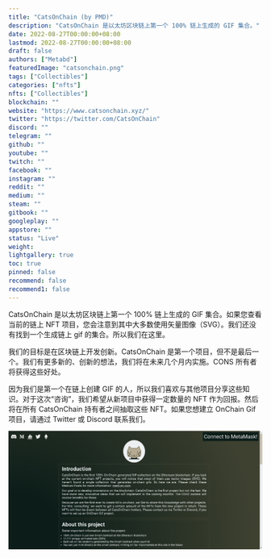 ```yaml
---
title: "CatsOnChain (by PMD)"
description: "CatsOnChain 是以太坊区块链上第一个 100% 链上生成的 GIF 集合。"
date: 2022-08-27T00:00:00+08:00
lastmod: 2022-08-27T00:00:00+08:00
draft: false
authors: ["Metabd"]
featuredImage: "catsonchain.png"
tags: ["Collectibles"]
categories: ["nfts"]
nfts: ["Collectibles"]
blockchain: ""
website: "https://www.catsonchain.xyz/"
twitter: "https://twitter.com/CatsOnChain"
discord: ""
telegram: ""
github: ""
youtube: ""
twitch: ""
facebook: ""
instagram: ""
reddit: ""
medium: ""
steam: ""
gitbook: ""
googleplay: ""
appstore: ""
status: "Live"
weight: 
lightgallery: true
toc: true
pinned: false
recommend: false
recommend1: false
---
```

CatsOnChain 是以太坊区块链上第一个 100% 链上生成的 GIF 集合。如果您查看当前的链上 NFT 项目，您会注意到其中大多数使用矢量图像（SVG）。我们还没有找到一个生成链上 gif 的集合。所以我们在这里。

我们的目标是在区块链上开发创新。CatsOnChain 是第一个项目，但不是最后一个。我们有更多新的、创新的想法，我们将在未来几个月内实施。CONS 所有者将获得这些好处。

因为我们是第一个在链上创建 GIF 的人，所以我们喜欢与其他项目分享这些知识。对于这次“咨询”，我们希望从新项目中获得一定数量的 NFT 作为回报。然后将在所有 CatsOnChain 持有者之间抽取这些 NFT。如果您想建立 OnChain Gif 项目，请通过 Twitter 或 Discord 联系我们。

![nft](51231231_new.png)